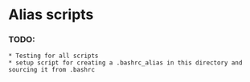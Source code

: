 # Alias scripts

### TODO:
    * Testing for all scripts
    * setup script for creating a .bashrc_alias in this directory and sourcing it from .bashrc
   